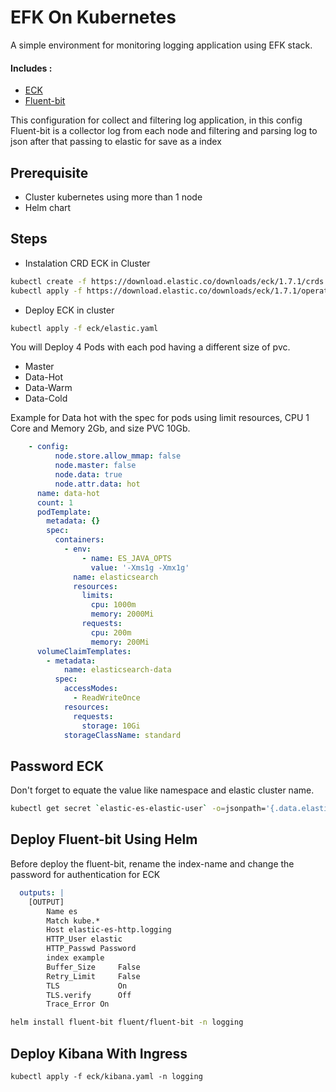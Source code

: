 # EFK On Kubernetes

A simple environment for monitoring logging application using EFK stack.

#### Includes :
 * [ECK](https://www.elastic.co/guide/en/cloud-on-k8s/current/index.html)
 * [Fluent-bit](https://fluentbit.io/)

This configuration for collect and filtering log application, in this config Fluent-bit is a collector log from each node and filtering and parsing log to json after that passing to elastic for save as a index

## Prerequisite
- Cluster kubernetes using more than 1 node
- Helm chart 

## Steps

- Instalation CRD ECK in Cluster 
```bash
kubectl create -f https://download.elastic.co/downloads/eck/1.7.1/crds.yaml
kubectl apply -f https://download.elastic.co/downloads/eck/1.7.1/operator.yaml
```

- Deploy ECK in cluster
```bash
kubectl apply -f eck/elastic.yaml
```
You will Deploy 4 Pods with each pod having a different size of pvc. 
- Master
- Data-Hot
- Data-Warm
- Data-Cold

Example for Data hot with the spec for pods using limit resources, CPU 1 Core and Memory 2Gb, and size PVC 10Gb.
```yaml
    - config: 
          node.store.allow_mmap: false
          node.master: false
          node.data: true
          node.attr.data: hot
      name: data-hot
      count: 1
      podTemplate:
        metadata: {}
        spec:
          containers:
            - env:
                - name: ES_JAVA_OPTS
                  value: '-Xms1g -Xmx1g'
              name: elasticsearch
              resources:
                limits:
                  cpu: 1000m
                  memory: 2000Mi
                requests:
                  cpu: 200m
                  memory: 200Mi
      volumeClaimTemplates:
        - metadata:
            name: elasticsearch-data
          spec:
            accessModes:
              - ReadWriteOnce
            resources:
              requests:
                storage: 10Gi
            storageClassName: standard
```

## Password ECK

Don't forget to equate the value like namespace and elastic cluster name.

```bash
kubectl get secret `elastic-es-elastic-user` -o=jsonpath='{.data.elastic}' -n `logging` | base64 --decode
```

## Deploy Fluent-bit Using Helm 
Before deploy the fluent-bit, rename the index-name and change the password for authentication for ECK

```yaml
  outputs: |
    [OUTPUT]
        Name es
        Match kube.*
        Host elastic-es-http.logging
        HTTP_User elastic
        HTTP_Passwd Password 
        index example
        Buffer_Size     False
        Retry_Limit     False
        TLS             On
        TLS.verify      Off
        Trace_Error On
```

```bash
helm install fluent-bit fluent/fluent-bit -n logging
```

## Deploy Kibana With Ingress

```
kubectl apply -f eck/kibana.yaml -n logging
```